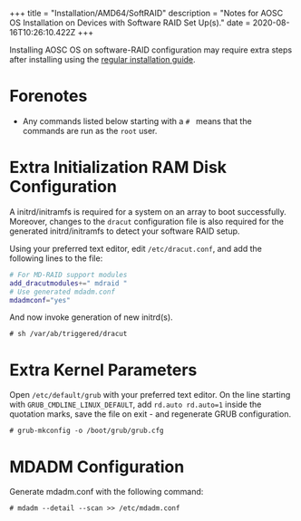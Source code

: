 +++
title = "Installation/AMD64/SoftRAID"
description = "Notes for AOSC OS Installation on Devices with Software RAID Set Up(s)."
date = 2020-08-16T10:26:10.422Z
+++

Installing AOSC OS on software-RAID configuration may require extra steps after installing using the [regular installation guide](/en/sys-installation-amd64).

# Forenotes

- Any commands listed below starting with a `# ` means that the commands are run as the `root` user.

# Extra Initialization RAM Disk Configuration

A initrd/initramfs is required for a system on an array to boot successfully. Moreover, changes to the `dracut` configuration file is also required for the generated initrd/initramfs to detect your software RAID setup.

Using your preferred text editor, edit `/etc/dracut.conf`, and add the following lines to the file:

```bash
# For MD-RAID support modules
add_dracutmodules+=" mdraid "
# Use generated mdadm.conf
mdadmconf="yes"
```


And now invoke generation of new initrd(s).

```
# sh /var/ab/triggered/dracut
```

# Extra Kernel Parameters

Open `/etc/default/grub` with your preferred text editor. On the line starting with `GRUB_CMDLINE_LINUX_DEFAULT`, add `rd.auto rd.auto=1` inside the quotation marks, save the file on exit - and regenerate GRUB configuration.

```
# grub-mkconfig -o /boot/grub/grub.cfg
```

# MDADM Configuration

Generate mdadm.conf with the following command:

```
# mdadm --detail --scan >> /etc/mdadm.conf
```
